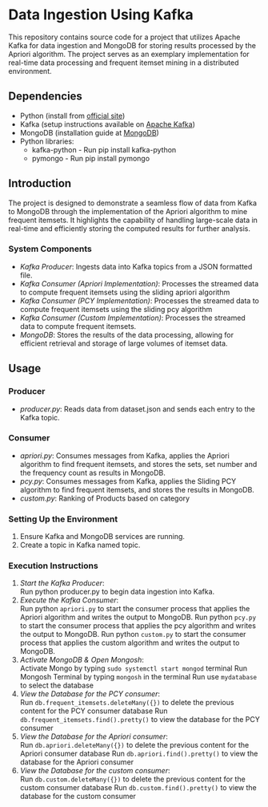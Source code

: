 # Data Ingestion Using Kafka

This repository contains source code for a project that utilizes Apache Kafka for data ingestion and MongoDB for storing results processed by the Apriori algorithm. The project serves as an exemplary implementation for real-time data processing and frequent itemset mining in a distributed environment.

## Dependencies
- Python (install from [official site](https://www.python.org/downloads/))
- Kafka (setup instructions available on [Apache Kafka](https://kafka.apache.org/documentation/))
- MongoDB (installation guide at [MongoDB](https://www.mongodb.com/try/download/community))
- Python libraries:
  - kafka-python - Run pip install kafka-python
  - pymongo - Run pip install pymongo

## Introduction
The project is designed to demonstrate a seamless flow of data from Kafka to MongoDB through the implementation of the Apriori algorithm to mine frequent itemsets. It highlights the capability of handling large-scale data in real-time and efficiently storing the computed results for further analysis.

### System Components
- *Kafka Producer*: Ingests data into Kafka topics from a JSON formatted file.
- *Kafka Consumer (Apriori Implementation)*: Processes the streamed data to compute frequent itemsets using the sliding apriori algorithm
- *Kafka Consumer (PCY Implementation)*: Processes the streamed data to compute frequent itemsets using the sliding pcy algorithm
- *Kafka Consumer (Custom Implementation)*: Processes the streamed data to compute frequent itemsets.
- *MongoDB*: Stores the results of the data processing, allowing for efficient retrieval and storage of large volumes of itemset data.

## Usage

### Producer
- *producer.py*: Reads data from dataset.json and sends each entry to the Kafka topic.

### Consumer 
- *apriori.py*: Consumes messages from Kafka, applies the Apriori algorithm to find frequent itemsets, and stores the sets, set number and the frequency count as results in MongoDB.
- *pcy.py*: Consumes messages from Kafka, applies the Sliding PCY algorithm to find frequent itemsets, and stores the results in MongoDB.
- *custom.py*: Ranking of Products based on category

### Setting Up the Environment
1. Ensure Kafka and MongoDB services are running.
2. Create a topic in Kafka named topic.

### Execution Instructions
1. *Start the Kafka Producer*:  
   Run python producer.py to begin data ingestion into Kafka.
2. *Execute the Kafka Consumer*:  
   Run python ```apriori.py``` to start the consumer process that applies the Apriori algorithm and writes the output to MongoDB.
   Run python ```pcy.py``` to start the consumer process that applies the pcy algorithm and writes the output to MongoDB.
   Run python ```custom.py``` to start the consumer process that applies the custom algorithm and writes the output to MongoDB.
3. *Activate MongoDB & Open Mongosh*:  
   Activate Mongo by typing ```sudo systemctl start mongod``` terminal
   Run Mongosh Terminal by typing ```mongosh``` in the terminal
   Run use ```mydatabase``` to select the database 
4. *View the Database for the PCY consumer*:  
   Run ```db.frequent_itemsets.deleteMany({})``` to delete the previous content for the PCY consumer database
   Run ```db.frequent_itemsets.find().pretty()``` to view the database for the PCY consumer
5. *View the Database for the Apriori consumer*:  
   Run ```db.apriori.deleteMany({})``` to delete the previous content for the Apriori consumer database
   Run ```db.apriori.find().pretty()``` to view the database for the Apriori consumer
6. *View the Database for the custom consumer*:  
   Run ```db.custom.deleteMany({})``` to delete the previous content for the custom consumer database
   Run ```db.custom.find().pretty()``` to view the database for the custom consumer
